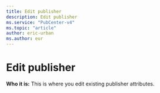 ```yaml
---
title: Edit publisher
description: Edit publisher
ms.service: "PubCenter-v4"
ms.topic: "article"
author: eric-urban
ms.author: eur
---
```


# Edit publisher

**Who it is:**  This is where you edit existing publisher attributes.


